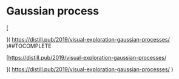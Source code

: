 # Gaussian process

[  
](
https://distill.pub/2019/visual-exploration-gaussian-processes/
)\#\#TOCOMPLETE

[https://distill.pub/2019/visual-exploration-gaussian-processes/  
](
https://distill.pub/2019/visual-exploration-gaussian-processes/
)

